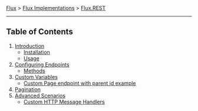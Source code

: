 ﻿<span class="breadcrumbs">
    <a href="../">Flux</a> &gt;
    <a href="../04.implementations.html">Flux Implementations</a> &gt;
    <a href="./">Flux.REST</a>
</span>

---

## Table of Contents

1. [Introduction](01.introduction.md)
   - [Installation](01.introduction.md#installation)
   - [Usage](01.introduction.md#usage)
2. [Configuring Endpoints](02.endpoints.md)
   - [Methods](02.endpoints.md#methods)
3. [Custom Variables](03.variables.md)
   - [Custom Page endpoint with parent id example](03.variables.md#custom-page-endpoint-with-parent-id-example)
4. [Pagination](04.pagination.md)
5. [Advanced Scenarios](05.advanced.md)
   - [Custom HTTP Message Handlers](05.advanced.md#custom-http-message-handlers)